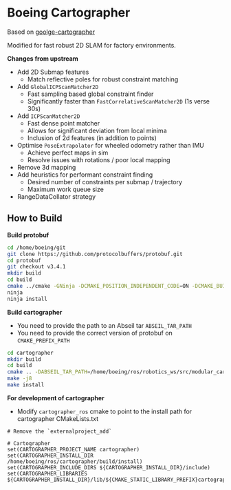 # Boeing Cartographer

Based on [goolge-cartographer](https://github.com/googlecartographer/cartographer)

Modified for fast robust 2D SLAM for factory environments.

**Changes from upstream**
- Add 2D Submap features
  - Match reflective poles for robust constraint matching
- Add `GlobalICPScanMatcher2D`
  - Fast sampling based global constraint finder
  - Significantly faster than `FastCorrelativeScanMatcher2D` (1s verse 30s)
- Add `ICPScanMatcher2D`
  - Fast dense point matcher
  - Allows for significant deviation from local minima
  - Inclusion of 2d features (in addition to points)
- Optimise `PoseExtrapolator` for wheeled odometry rather than IMU
  - Achieve perfect maps in sim
  - Resolve issues with rotations / poor local mapping
- Remove 3d mapping
- Add heuristics for performant constraint finding
  - Desired number of constraints per submap / trajectory
  - Maximum work queue size
- RangeDataCollator strategy

## How to Build

**Build protobuf**
```bash
cd /home/boeing/git
git clone https://github.com/protocolbuffers/protobuf.git
cd protobuf
git checkout v3.4.1
mkdir build
cd build
cmake ../cmake -GNinja -DCMAKE_POSITION_INDEPENDENT_CODE=ON -DCMAKE_BUILD_TYPE=Release -Dprotobuf_BUILD_TESTS=OFF -DCMAKE_INSTALL_PREFIX=install
ninja
ninja install
```

**Build cartographer**
- You need to provide the path to an Abseil tar `ABSEIL_TAR_PATH`
- You need to provide the correct version of protobuf on `CMAKE_PREFIX_PATH`
```bash
cd cartographer
mkdir build
cd build
cmake .. -DABSEIL_TAR_PATH=/home/boeing/ros/robotics_ws/src/modular_cartographer/cartographer_ros/dependencies/abseil-cpp-7b46e1d31a6b08b1c6da2a13e7b151a20446fa07.tar.gz -DCMAKE_PREFIX_PATH=/home/boeing/git/protobuf/build/install -DCMAKE_INSTALL_PREFIX=install -DCMAKE_BUILD_TYPE=RelWithDebInfo -DBUILD_TESTS:BOOL=Off
make -j8
make install
```

**For development of cartographer**
- Modify `cartographer_ros` cmake to point to the install path for cartographer
CMakeLists.txt
```
# Remove the `externalproject_add`

# Cartographer
set(CARTOGRAPHER_PROJECT_NAME cartographer)
set(CARTOGRAPHER_INSTALL_DIR /home/boeing/ros/cartographer/build/install)
set(CARTOGRAPHER_INCLUDE_DIRS ${CARTOGRAPHER_INSTALL_DIR}/include)
set(CARTOGRAPHER_LIBRARIES ${CARTOGRAPHER_INSTALL_DIR}/lib/${CMAKE_STATIC_LIBRARY_PREFIX}cartographer${CMAKE_STATIC_LIBRARY_SUFFIX})

```